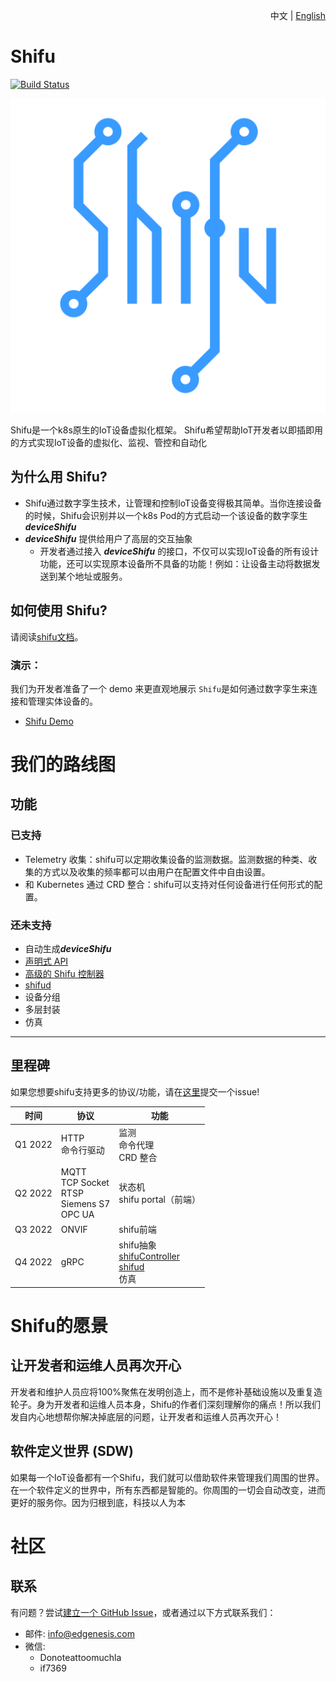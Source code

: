 <div align="right">

中文 | [English](README.md)
</div>

# Shifu

[![Build Status](https://dev.azure.com/Edgenesis/shifu/_apis/build/status/shifu-build-muiltistage?branchName=main)](https://dev.azure.com/Edgenesis/shifu/_build/latest?definitionId=19&branchName=main)

![](./img/shifu-logo.svg)

Shifu是一个k8s原生的IoT设备虚拟化框架。 Shifu希望帮助IoT开发者以即插即用的方式实现IoT设备的虚拟化、监视、管控和自动化

## 为什么用 Shifu?

- Shifu通过数字孪生技术，让管理和控制IoT设备变得极其简单。当你连接设备的时候，Shifu会识别并以一个k8s Pod的方式启动一个该设备的数字孪生 ***deviceShifu***
- ***deviceShifu*** 提供给用户了高层的交互抽象
  - 开发者通过接入 ***deviceShifu*** 的接口，不仅可以实现IoT设备的所有设计功能，还可以实现原本设备所不具备的功能！例如：让设备主动将数据发送到某个地址或服务。

## 如何使用 Shifu?

请阅读[shifu文档](https://shifu.run/docs/)。

### 演示：
我们为开发者准备了一个 demo 来更直观地展示 `Shifu`是如何通过数字孪生来连接和管理实体设备的。
- [Shifu Demo](https://demo.shifu.run/)

# 我们的路线图
## 功能
### 已支持
- Telemetry 收集：shifu可以定期收集设备的监测数据。监测数据的种类、收集的方式以及收集的频率都可以由用户在配置文件中自由设置。
- 和 Kubernetes 通过 CRD 整合：shifu可以支持对任何设备进行任何形式的配置。
### 还未支持
- 自动生成***deviceShifu***
- [声明式 API](https://kubernetes.io/docs/concepts/extend-kubernetes/api-extension/custom-resources/#declarative-apis)
- [高级的 Shifu 控制器](docs/design/design-shifuController-zh.md)
- [shifud](docs/design/design-shifud-zh.md)
- 设备分组
- 多层封装
- 仿真

---

## 里程碑

如果您想要shifu支持更多的协议/功能，请在[这里](https://github.com/Edgenesis/shifu/issues)提交一个issue!

| 时间      | 协议                                     | 功能                                                 |
|---------|----------------------------------------------|---------------------------------------------------------|
| Q1 2022 | HTTP<br>命令行驱动 | 监测<br>命令代理<br>CRD 整合 |
| Q2 2022 | MQTT<br>TCP Socket<br>RTSP<br>Siemens S7<br>OPC UA | 状态机<br>shifu portal（前端） |
| Q3 2022 | ONVIF | shifu前端 |
| Q4 2022 | gRPC | shifu抽象<br>[shifuController](docs/design/design-shifuController-zh.md)<br>[shifud](docs/design/design-shifud-zh.md)<br>仿真 |

# Shifu的愿景

## 让开发者和运维人员再次开心

开发者和维护人员应将100%聚焦在发明创造上，而不是修补基础设施以及重复造轮子。身为开发者和运维人员本身，Shifu的作者们深刻理解你的痛点！所以我们发自内心地想帮你解决掉底层的问题，让开发者和运维人员再次开心！

## 软件定义世界 (SDW)

如果每一个IoT设备都有一个Shifu，我们就可以借助软件来管理我们周围的世界。在一个软件定义的世界中，所有东西都是智能的。你周围的一切会自动改变，进而更好的服务你。因为归根到底，科技以人为本

# 社区
## 联系
有问题？尝试[建立一个 GitHub Issue](https://github.com/Edgenesis/shifu/issues/new)，或者通过以下方式联系我们：
- 邮件: info@edgenesis.com 
- 微信:
  - Donoteattoomuchla 
  - if7369
